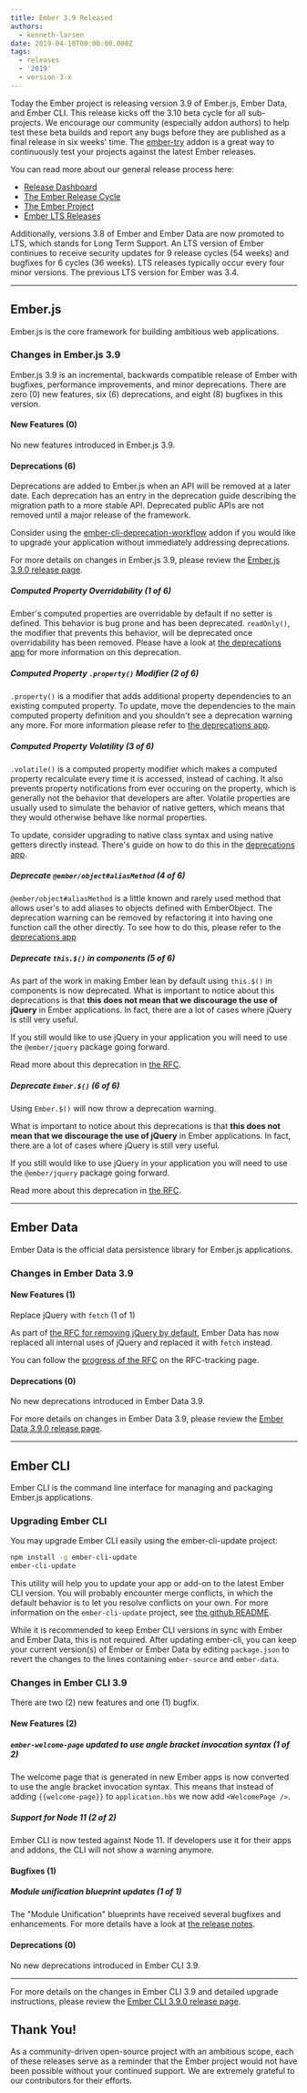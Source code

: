 ```yaml
---
title: Ember 3.9 Released
authors:
  - kenneth-larsen
date: 2019-04-10T00:00:00.000Z
tags:
  - releases
  - '2019'
  - version-3-x
---
```



Today the Ember project is releasing version 3.9 of Ember.js, Ember Data, and Ember CLI. This release kicks off the 3.10 beta cycle for all sub-projects. We encourage our community (especially addon authors) to help test these beta builds and report any bugs before they are published as a final release in six weeks' time. The [ember-try](https://github.com/ember-cli/ember-try) addon is a great way to continuously test your projects against the latest Ember releases.

You can read more about our general release process here:

- [Release Dashboard](http://emberjs.com/builds/)
- [The Ember Release Cycle](http://emberjs.com/blog/2013/09/06/new-ember-release-process.html)
- [The Ember Project](http://emberjs.com/blog/2015/06/16/ember-project-at-2-0.html)
- [Ember LTS Releases](http://emberjs.com/blog/2016/02/25/announcing-embers-first-lts.html)

Additionally, versions 3.8 of Ember and Ember Data are now promoted to LTS, which stands for Long Term Support. An LTS version of Ember continues to receive security updates for 9 release cycles (54 weeks) and bugfixes for 6 cycles (36 weeks). LTS releases typically occur every four minor versions. The previous LTS version for Ember was 3.4.

---

## Ember.js

Ember.js is the core framework for building ambitious web applications.

### Changes in Ember.js 3.9

Ember.js 3.9 is an incremental, backwards compatible release of Ember with bugfixes, performance improvements, and minor deprecations. There are zero (0) new features, six (6) deprecations, and eight (8) bugfixes in this version.

#### New Features (0)

No new features introduced in Ember.js 3.9.

#### Deprecations (6)

Deprecations are added to Ember.js when an API will be removed at a later date. Each deprecation has an entry in the deprecation guide describing the migration path to a more stable API. Deprecated public APIs are not removed until a major release of the framework.

Consider using the [ember-cli-deprecation-workflow](https://github.com/mixonic/ember-cli-deprecation-workflow) addon if you would like to upgrade your application without immediately addressing deprecations.

For more details on changes in Ember.js 3.9, please review the [Ember.js 3.9.0 release page](https://github.com/emberjs/ember.js/releases/tag/v3.9.0).

##### Computed Property Overridability (1 of 6)

Ember's computed properties are overridable by default if no setter is defined. This behavior is bug prone and has been deprecated. `readOnly()`, the modifier that prevents this behavior, will be deprecated once overridability has been removed. Please have a look at [the deprecations app](https://emberjs.com/deprecations/v3.x#toc_computed-property-override) for more information on this deprecation.

##### Computed Property `.property()` Modifier (2 of 6)

`.property()` is a modifier that adds additional property dependencies to an existing computed property. To update, move the dependencies to the main computed property definition and you shouldn't see a deprecation warning any more. For more information please refer to [the deprecations app](https://emberjs.com/deprecations/v3.x#toc_computed-property-property).

##### Computed Property Volatility (3 of 6)

`.volatile()` is a computed property modifier which makes a computed property recalculate every time it is accessed, instead of caching. It also prevents property notifications from ever occuring on the property, which is generally not the behavior that developers are after. Volatile properties are usually used to simulate the behavior of native getters, which means that they would otherwise behave like normal properties.

To update, consider upgrading to native class syntax and using native getters directly instead. There's guide on how to do this in the [deprecations app](https://emberjs.com/deprecations/v3.x#toc_computed-property-volatile).

##### Deprecate `@ember/object#aliasMethod` (4 of 6)

`@ember/object#aliasMethod` is a little known and rarely used method that allows user's to add aliases to objects defined with EmberObject. The deprecation warning can be removed by refactoring it into having one function call the other directly. To see how to do this, please refer to the [deprecations app](https://emberjs.com/deprecations/v3.x#toc_object-alias-method)

##### Deprecate `this.$()` in components (5 of 6)

As part of the work in making Ember lean by default using `this.$()` in components is now deprecated. What is important to notice about this deprecations is that **this does not mean that we discourage the use of jQuery** in Ember applications. In fact, there are a lot of cases where jQuery is still very useful.

If you still would like to use jQuery in your application you will need to use the `@ember/jquery` package going forward.

Read more about this deprecation in [the RFC](https://github.com/emberjs/rfcs/blob/master/text/0386-remove-jquery.md).

##### Deprecate `Ember.$()` (6 of 6)

Using `Ember.$()` will now throw a deprecation warning.

What is important to notice about this deprecations is that **this does not mean that we discourage the use of jQuery** in Ember applications. In fact, there are a lot of cases where jQuery is still very useful.

If you still would like to use jQuery in your application you will need to use the `@ember/jquery` package going forward.

Read more about this deprecation in [the RFC](https://github.com/emberjs/rfcs/blob/master/text/0386-remove-jquery.md).

---

## Ember Data

Ember Data is the official data persistence library for Ember.js applications.

### Changes in Ember Data 3.9

#### New Features (1)

Replace jQuery with `fetch` (1 of 1)

As part of [the RFC for removing jQuery by default](https://github.com/emberjs/rfcs/pull/0386), Ember Data has now replaced all internal uses of jQuery and replaced it with `fetch` instead.

You can follow the [progress of the RFC](https://github.com/emberjs/rfc-tracking/issues/3) on the RFC-tracking page.

#### Deprecations (0)

No new deprecations introduced in Ember Data 3.9.


For more details on changes in Ember Data 3.9, please review the
[Ember Data 3.9.0 release page](https://github.com/emberjs/data/releases/tag/v3.9.0).

---

## Ember CLI

Ember CLI is the command line interface for managing and packaging Ember.js applications.

### Upgrading Ember CLI

You may upgrade Ember CLI easily using the ember-cli-update project:

```bash
npm install -g ember-cli-update
ember-cli-update
```

This utility will help you to update your app or add-on to the latest Ember CLI version. You will probably encounter merge conflicts, in which the default behavior is to let you resolve conflicts on your own. For more information on the `ember-cli-update` project, see [the github README](https://github.com/ember-cli/ember-cli-update).

While it is recommended to keep Ember CLI versions in sync with Ember and Ember Data, this is not required. After updating ember-cli, you can keep your current version(s) of Ember or Ember Data by editing `package.json` to revert the changes to the lines containing `ember-source` and `ember-data`.

### Changes in Ember CLI 3.9

There are two (2) new features and one (1) bugfix.

#### New Features (2)

##### `ember-welcome-page` updated to use angle bracket invocation syntax (1 of 2)

The welcome page that is generated in new Ember apps is now converted to use the angle bracket invocation syntax. This means that instead of adding `{{welcome-page}}` to `application.hbs` we now add `<WelcomePage />`.

##### Support for Node 11 (2 of 2)

Ember CLI is now tested against Node 11. If developers use it for their apps and addons, the CLI will not show a warning anymore.

#### Bugfixes (1)

##### Module unification blueprint updates (1 of 1)

The "Module Unification" blueprints have received several bugfixes and enhancements. For more details have a look at [the release notes](https://github.com/ember-cli/ember-cli/releases/tag/v3.9.0).

#### Deprecations (0)

No new deprecations introduced in Ember CLI 3.9.

---

For more details on the changes in Ember CLI 3.9 and detailed upgrade
instructions, please review the [Ember CLI  3.9.0 release page](https://github.com/ember-cli/ember-cli/releases/tag/v3.9.0).

## Thank You!

As a community-driven open-source project with an ambitious scope, each of these releases serve as a reminder that the Ember project would not have been possible without your continued support. We are extremely grateful to our contributors for their efforts.
